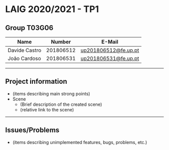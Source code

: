 # LAIG 2020/2021 - TP1

## Group T03G06
| Name             | Number    | E-Mail               |
| ---------------- | --------- | -------------------- |
| Davide Castro    | 201806512 | up201806512@fe.up.pt |
| João Cardoso     | 201806531 | up201806531@fe.up.pt |

----

## Project information

- (items describing main strong points)
- Scene
  - (Brief description of the created scene)
  - (relative link to the scene)
----
## Issues/Problems

- (items describing unimplemented features, bugs, problems, etc.)
